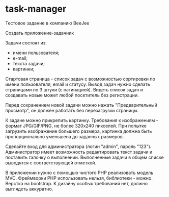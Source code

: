 # task-manager
Тестовое задание в компанию BeeJee

Создать приложение-задачник

Задачи состоят из:
- имени пользователя;
- е-mail;
- текста задачи;
- картинки;

Стартовая страница - список задач с возможностью сортировки по имени пользователя, email и статусу. Вывод задач нужно сделать страницами по 3 штуки (с пагинацией). Видеть список задач и создавать новые может любой посетитель без регистрации.

Перед сохранением новой задачи можно нажать "Предварительный просмотр", он должен работать без перезагрузки страницы.

К задаче можно прикрепить картинку. Требования к изображениям - формат JPG/GIF/PNG, не более 320х240 пикселей. При попытке загрузить изображение большего размера, картинка должна быть пропорционально уменьшена до заданных размеров.

Сделайте вход для администратора (логин "admin", пароль "123"). Администратор имеет возможность редактировать текст задачи и поставить галочку о выполнении. Выполненные задачи в общем списке выводятся с соответствующей отметкой.

В приложении нужно с помощью чистого PHP реализовать модель MVC. Фреймворки PHP использовать нельзя, библиотеки - можно. Верстка на bootstrap. К дизайну особых требований нет, должно выглядеть аккуратно.